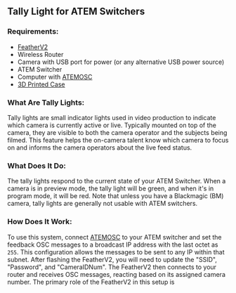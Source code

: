 ## Tally Light for ATEM Switchers

### Requirements:
- [FeatherV2](https://www.adafruit.com/product/5400)
- Wireless Router
- Camera with USB port for power (or any alternative USB power source)
- ATEM Switcher
- Computer with [ATEMOSC](https://www.atemosc.com/)
- [3D Printed Case](https://www.thingiverse.com/thing:6387713)

### What Are Tally Lights:
Tally lights are small indicator lights used in video production to indicate which camera is currently active or live. Typically mounted on top of the camera, they are visible to both the camera operator and the subjects being filmed. This feature helps the on-camera talent know which camera to focus on and informs the camera operators about the live feed status.

### What Does It Do:
The tally lights respond to the current state of your ATEM Switcher. When a camera is in preview mode, the tally light will be green, and when it's in program mode, it will be red. Note that unless you have a Blackmagic (BM) camera, tally lights are generally not usable with ATEM switchers.

### How Does It Work:
To use this system, connect [ATEMOSC](https://www.atemosc.com/) to your ATEM switcher and set the feedback OSC messages to a broadcast IP address with the last octet as `255`. This configuration allows the messages to be sent to any IP within that subnet. After flashing the FeatherV2, you will need to update the "SSID", "Password", and "CameraIDNum". The FeatherV2 then connects to your router and receives OSC messages, reacting based on its assigned camera number. The primary role of the FeatherV2 in this setup is
